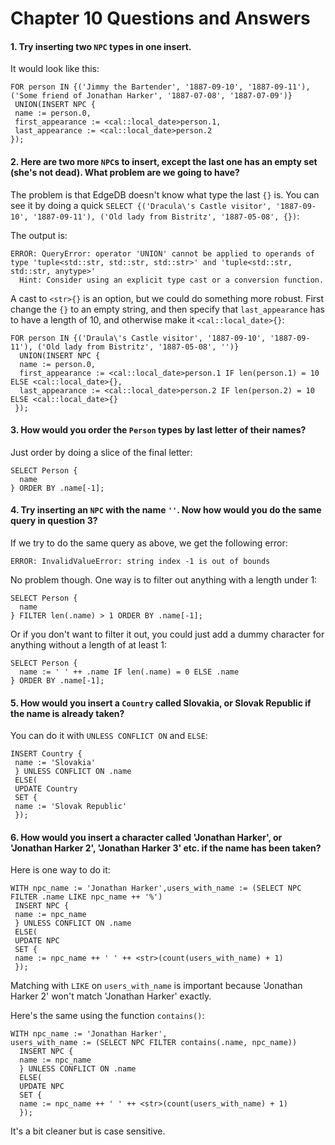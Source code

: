 # Chapter 10 Questions and Answers

#### 1. Try inserting two `NPC` types in one insert.

It would look like this:

```
FOR person IN {('Jimmy the Bartender', '1887-09-10', '1887-09-11'), ('Some friend of Jonathan Harker', '1887-07-08', '1887-07-09')}
 UNION(INSERT NPC {
 name := person.0,
 first_appearance := <cal::local_date>person.1,
 last_appearance := <cal::local_date>person.2
});
```

#### 2. Here are two more `NPC`s to insert, except the last one has an empty set (she's not dead). What problem are we going to have?

The problem is that EdgeDB doesn't know what type the last `{}` is. You can see it by doing a quick `SELECT {('Dracula\'s Castle visitor', '1887-09-10', '1887-09-11'), ('Old lady from Bistritz', '1887-05-08', {})`:

The output is:

```
ERROR: QueryError: operator 'UNION' cannot be applied to operands of type 'tuple<std::str, std::str, std::str>' and 'tuple<std::str, std::str, anytype>'
  Hint: Consider using an explicit type cast or a conversion function.
```

A cast to `<str>{}` is an option, but we could do something more robust. First change the `{}` to an empty string, and then specify that `last_appearance` has to have a length of 10, and otherwise make it `<cal::local_date>{}`:

```
FOR person IN {('Draula\'s Castle visitor', '1887-09-10', '1887-09-11'), ('Old lady from Bistritz', '1887-05-08', '')}
  UNION(INSERT NPC {
  name := person.0,
  first_appearance := <cal::local_date>person.1 IF len(person.1) = 10 ELSE <cal::local_date>{},
  last_appearance := <cal::local_date>person.2 IF len(person.2) = 10 ELSE <cal::local_date>{}
 });
```

#### 3. How would you order the `Person` types by last letter of their names?

Just order by doing a slice of the final letter:

```
SELECT Person {
  name
} ORDER BY .name[-1];   
```

#### 4. Try inserting an `NPC` with the name `''`. Now how would you do the same query in question 3?

If we try to do the same query as above, we get the following error:

```
ERROR: InvalidValueError: string index -1 is out of bounds
```

No problem though. One way is to filter out anything with a length under 1:

```
SELECT Person {
  name
} FILTER len(.name) > 1 ORDER BY .name[-1];
```

Or if you don't want to filter it out, you could just add a dummy character for anything without a length of at least 1:

```
SELECT Person {
  name := ' ' ++ .name IF len(.name) = 0 ELSE .name
} ORDER BY .name[-1];
```

#### 5. How would you insert a `Country` called Slovakia, or Slovak Republic if the name is already taken?

You can do it with `UNLESS CONFLICT ON` and `ELSE`:

```
INSERT Country {
 name := 'Slovakia'
 } UNLESS CONFLICT ON .name
 ELSE(
 UPDATE Country
 SET {
 name := 'Slovak Republic'
 });
```

#### 6. How would you insert a character called 'Jonathan Harker', or 'Jonathan Harker 2', 'Jonathan Harker 3' etc. if the name has been taken?

Here is one way to do it:

```
WITH npc_name := 'Jonathan Harker',users_with_name := (SELECT NPC FILTER .name LIKE npc_name ++ '%')
 INSERT NPC {
 name := npc_name
 } UNLESS CONFLICT ON .name
 ELSE(
 UPDATE NPC
 SET {
 name := npc_name ++ ' ' ++ <str>(count(users_with_name) + 1)
 });
```

Matching with `LIKE` on `users_with_name` is important because 'Jonathan Harker 2' won't match 'Jonathan Harker' exactly.

Here's the same using the function `contains()`:

```
WITH npc_name := 'Jonathan Harker',
users_with_name := (SELECT NPC FILTER contains(.name, npc_name))
  INSERT NPC {
  name := npc_name
  } UNLESS CONFLICT ON .name
  ELSE(
  UPDATE NPC
  SET {
  name := npc_name ++ ' ' ++ <str>(count(users_with_name) + 1)
  });
```

It's a bit cleaner but is case sensitive.
